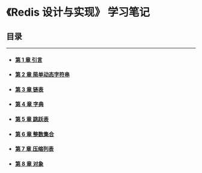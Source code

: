 # 《Redis 设计与实现》 学习笔记

## 目录

***

+ #### [第 1 章 引言](01引言.md)

+ #### [第 2 章 简单动态字符串](02简单动态字符串.md)

+ #### [第 3 章 链表](03链表.md)

+ #### [第 4 章 字典](04字典.md)

+ #### [第 5 章 跳跃表](05跳跃表.md)

+ #### [第 6 章 整数集合](06整数集合.md)

+ #### [第 7 章 压缩列表](07压缩列表.md)

+ #### [第 8 章 对象](08对象.md)
